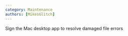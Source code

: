 ```yaml
---
category: Maintenance
authors: [MikesGlitch]
---
```


Sign the Mac desktop app to resolve damaged file errors
